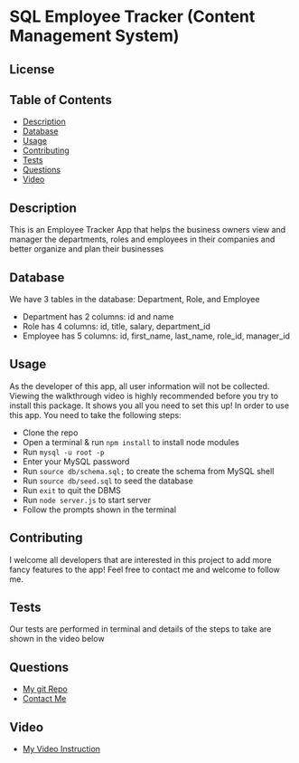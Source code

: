 # SQL Employee Tracker (Content Management System)
  ## License
  []()
  
  ## Table of Contents
  - [Description](#description)
  - [Database](#database)
  - [Usage](#usage)
  - [Contributing](#contributing)
  - [Tests](#tests)
  - [Questions](#questions)
  - [Video](#video)

  ## Description
  This is an Employee Tracker App that helps the business owners view and manager the departments, roles and employees in their companies and better organize and plan their businesses

  ## Database
  We have 3 tables in the database: Department, Role, and Employee
  - Department has 2 columns: id and name
  - Role has 4 columns: id, title, salary, department_id
  - Employee has 5 columns: id, first_name, last_name, role_id, manager_id
  
  ## Usage
  As the developer of this app, all user information will not be collected. Viewing the walkthrough video is highly recommended before you try to install this package. It shows you all you need to set this up!
  In order to use this app. You need to take the following steps:
  - Clone the repo
  - Open a terminal & run `npm install` to install node modules
  - Run `mysql -u root -p` 
  - Enter your MySQL password
  - Run `source db/schema.sql;` to create the schema from MySQL shell
  - Run `source db/seed.sql` to seed the database
  - Run `exit` to quit the DBMS
  - Run `node server.js` to start server
  - Follow the prompts shown in the terminal
  
  ## Contributing
  I welcome all developers that are interested in this project to add more fancy features to the app! Feel free to contact me and welcome to follow me.

  ## Tests
  Our tests are performed in terminal and details of the steps to take are shown in the video below
  ## Questions
  - [My git Repo](https://github.com/wangheer2010)
  - [Contact Me](mailto:cw3211@columbia.edu)
  ## Video
  - [My Video Instruction](https://www.bilibili.com/video/BV1Pa411E7NN?share_source=copy_web)
